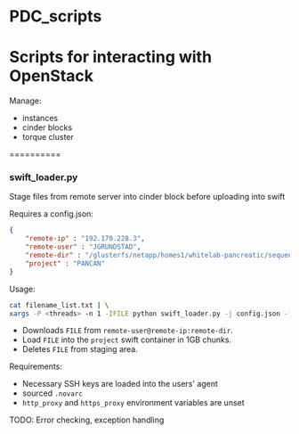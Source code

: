 # PDC_scripts
Scripts for interacting with OpenStack
==========
Manage:
* instances
* cinder blocks
* torque cluster

==========
### swift_loader.py
Stage files from remote server into cinder block before uploading into swift

Requires a config.json:
```json
{
	"remote-ip" : "192.170.228.3",
	"remote-user" : "JGRUNDSTAD",
	"remote-dir" : "/glusterfs/netapp/homes1/whitelab-pancreatic/sequences/PANCAN",
	"project" : "PANCAN"
}
```
Usage:
```bash
cat filename_list.txt | \
xargs -P <threads> -n 1 -IFILE python swift_loader.py -j config.json -f FILE
```

* Downloads `FILE` from `remote-user@remote-ip:remote-dir`.
* Load `FILE` into the `project` swift container in 1GB chunks.
* Deletes `FILE` from staging area.

Requirements:
* Necessary SSH keys are loaded into the users' agent
* sourced `.novarc`
* `http_proxy` and `https_proxy` environment variables are unset


TODO: Error checking, exception handling


